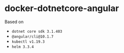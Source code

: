 # docker-dotnetcore-angular

Based on
- `dotnet core sdk 3.1.403`
- `@angular/cli@10.1.7`
- `kubectl v1.19.3`
- `helm 3.3.4`